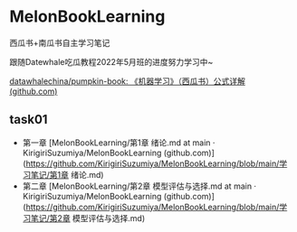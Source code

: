 # MelonBookLearning
西瓜书+南瓜书自主学习笔记

跟随Datewhale吃瓜教程2022年5月班的进度努力学习中~

[datawhalechina/pumpkin-book: 《机器学习》（西瓜书）公式详解 (github.com)](https://github.com/datawhalechina/pumpkin-book)



## task01

- 第一章	[MelonBookLearning/第1章 绪论.md at main · KirigiriSuzumiya/MelonBookLearning (github.com)](https://github.com/KirigiriSuzumiya/MelonBookLearning/blob/main/学习笔记/第1章 绪论.md)
- 第二章    [MelonBookLearning/第2章 模型评估与选择.md at main · KirigiriSuzumiya/MelonBookLearning (github.com)](https://github.com/KirigiriSuzumiya/MelonBookLearning/blob/main/学习笔记/第2章 模型评估与选择.md)
